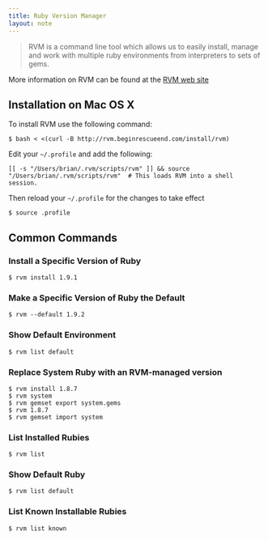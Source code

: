 ```yaml
---
title: Ruby Version Manager
layout: note
---
```


> RVM is a command line tool which allows us to easily install, manage and work with multiple ruby environments from interpreters to sets of gems. 

More information on RVM can be found at the [RVM web site](http://rvm.beginrescueend.com/)

## Installation on Mac OS X

To install RVM use the following command:

	$ bash < <(curl -B http://rvm.beginrescueend.com/install/rvm)

Edit your `~/.profile` and add the following:

	[[ -s "/Users/brian/.rvm/scripts/rvm" ]] && source "/Users/brian/.rvm/scripts/rvm"  # This loads RVM into a shell session.

Then reload your `~/.profile` for the changes to take effect

	$ source .profile

## Common Commands

### Install a Specific Version of Ruby

	$ rvm install 1.9.1
	
### Make a Specific Version of Ruby the Default
 
	$ rvm --default 1.9.2

### Show Default Environment

	$ rvm list default

### Replace System Ruby with an RVM-managed version

	$ rvm install 1.8.7
	$ rvm system
	$ rvm gemset export system.gems
	$ rvm 1.8.7
	$ rvm gemset import system

### List Installed Rubies

	$ rvm list
	
### Show Default Ruby

	$ rvm list default
	
### List Known Installable Rubies

	$ rvm list known
